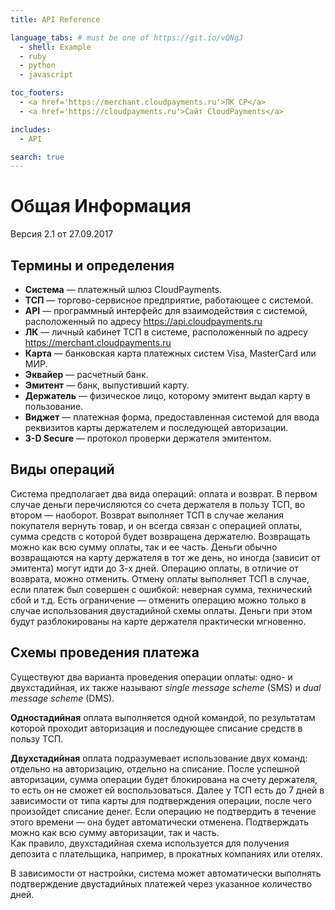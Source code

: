 ```yaml
---
title: API Reference

language_tabs: # must be one of https://git.io/vQNgJ
  - shell: Example
  - ruby
  - python
  - javascript

toc_footers:
  - <a href='https://merchant.cloudpayments.ru'>ЛК CP</a>
  - <a href='https://cloudpayments.ru'>Сайт CloudPayments</a>

includes:
  - API

search: true
---
```


# Общая Информация

Версия 2.1 от 27.09.2017

## Термины и определения

* **Система** — платежный шлюз CloudPayments.  
* **ТСП** — торгово-сервисное предприятие, работающее с системой.  
* **API** — программный интерфейс для взаимодействия с системой, расположенный по адресу https://api.cloudpayments.ru  
* **ЛК** — личный кабинет ТСП в системе, расположенный по адресу https://merchant.cloudpayments.ru  
* **Карта** — банковская карта платежных систем Visa, MasterCard или МИР.  
* **Эквайер** — расчетный банк.  
* **Эмитент** — банк, выпустивший карту.  
* **Держатель** — физическое лицо, которому эмитент выдал карту в пользование.  
* **Виджет** — платежная форма, предоставленная системой для ввода реквизитов карты держателем и последующей авторизации.  
* **3-D Secure** — протокол проверки держателя эмитентом.  

## Виды операций

Система предполагает два вида операций: оплата и возврат. В первом случае деньги перечисляются со счета держателя в пользу ТСП, во втором — наоборот. Возврат выполняет ТСП в случае желания покупателя вернуть товар, и он всегда связан с операцией оплаты, сумма средств с которой будет возвращена держателю. Возвращать можно как всю сумму оплаты, так и ее часть. Деньги обычно возвращаются на карту держателя в тот же день, но иногда (зависит от эмитента) могут идти до 3-х дней.
Операцию оплаты, в отличие от возврата, можно отменить. Отмену оплаты выполняет ТСП в случае, если платеж был совершен с ошибкой: неверная сумма, технический сбой и т.д. Есть ограничение — отменить операцию можно только в случае использования двустадийной схемы оплаты. Деньги при этом будут разблокированы на карте держателя практически мгновенно.

## Схемы проведения платежа
Существуют два варианта проведения операции оплаты: одно- и двухстадийная, их также называют *single message scheme* (SMS) и *dual message scheme* (DMS).  
 
**Одностадийная** оплата выполняется одной командой, по результатам которой проходит авторизация и последующее списание средств в пользу ТСП.  
 
**Двухстадийная** оплата подразумевает использование двух команд: отдельно на авторизацию, отдельно на списание. После успешной авторизации, сумма операции будет блокирована на счету держателя, то есть он не сможет ей воспользоваться. Далее у ТСП есть до 7 дней в зависимости от типа карты для подтверждения операции, после чего произойдет списание денег. Если операцию не подтвердить в течение этого времени — она будет автоматически отменена. Подтверждать можно как всю сумму авторизации, так и часть.  
Как правило, двухстадийная схема используется для получения депозита с плательщика, например, в прокатных компаниях или отелях.

В зависимости от настройки, система может автоматически выполнять подтверждение двустадийных платежей через указанное количество дней.




